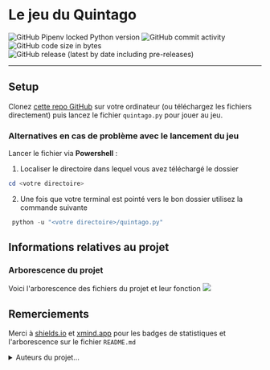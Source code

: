 # Le jeu du Quintago

<img alt="GitHub Pipenv locked Python version" src="https://img.shields.io/github/pipenv/locked/python-version/Louis2675/Pentago?label=Python"> <img alt="GitHub commit activity" src="https://img.shields.io/github/commit-activity/y/Louis2675/Pentago?color=brightgreen"> <img alt="GitHub code size in bytes" src="https://img.shields.io/github/languages/code-size/Louis2675/Pentago?color=blueviolet"> <img alt="GitHub release (latest by date including pre-releases)" src="https://img.shields.io/github/v/release/Louis2675/Pentago?color=yellow&include_prereleases&label=version">

___

## Setup 

<p>Clonez <a href="https://github.com/Louis2675/Pentago">cette repo GitHub</a> sur votre ordinateur (ou téléchargez les fichiers directement) puis lancez le fichier <code>quintago.py</code> pour jouer au jeu.</p>

### Alternatives en cas de problème avec le lancement du jeu

Lancer le fichier via **Powershell** : 

1. Localiser le directoire dans lequel vous avez téléchargé le dossier 
```powershell
cd <votre directoire>
```
2. Une fois que votre terminal est pointé vers le bon dossier utilisez la commande suivante
```powershell
 python -u "<votre directoire>/quintago.py"
```

## Informations relatives au projet

### Arborescence du projet
Voici l'arborescence des fichiers du projet et leur fonction
<a href='https://www.linkpicture.com/view.php?img=LPic640c98b59034f1961891353'><img src='https://www.linkpicture.com/q/Screenshot-2023-03-11-160405.png' type='image'></a>

## Remerciements

<p> Merci à <a href="shields.io">shields.io</a> et <a href="xmind.app">xmind.app</a> pour les badges de statistiques et l'arborescence sur le fichier <code>README.md</code></p>
<details>
 <Summary>Auteurs du projet...</summary>
	<br>
 <ul>
    <li> <a href="https://github.com/Louis2675">Louis Declerck</a>
    <li> <a href="https://github.com/sp3ymaXx">Maxime Becquaert</a>
 </ul>
</details>
